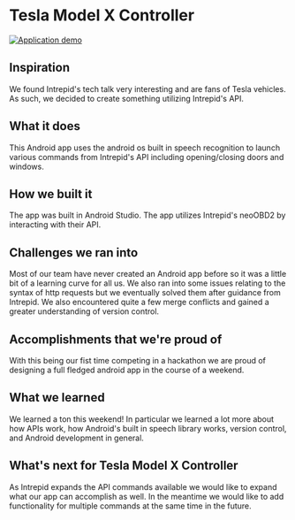 # Tesla Model X Controller
[![Application demo](https://img.youtube.com/vi/XzKpKbuatC8/0.jpg)](https://www.youtube.com/watch?v=XzKpKbuatC8)

## Inspiration
We found Intrepid's tech talk very interesting and are fans of Tesla vehicles. As such, we decided to create something utilizing Intrepid's API.

## What it does
This Android app uses the android os built in speech recognition to launch various commands from Intrepid's API including opening/closing doors and windows.

## How we built it
The app was built in Android Studio. The app utilizes Intrepid's neoOBD2 by interacting with their API.

## Challenges we ran into
Most of our team have never created an Android app before so it was a little bit of a learning curve for all us. We also ran into some issues relating to the syntax of http requests but we eventually solved them after guidance from Intrepid. We also encountered quite a few merge conflicts and gained a greater understanding of version control.

## Accomplishments that we're proud of
With this being our fist time competing in a hackathon we are proud of designing a full fledged android app in the course of a weekend.

## What we learned
We learned a ton this weekend! In particular we learned a lot more about how APIs work, how Android's built in speech library works, version control, and Android development in general.

## What's next for Tesla Model X Controller
As Intrepid expands the API commands available we would like to expand what our app can accomplish as well. In the meantime we would like to add functionality for multiple commands at the same time in the future.
